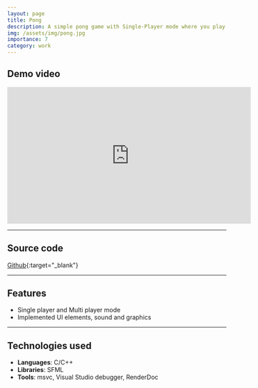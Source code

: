```yaml
---
layout: page
title: Pong
description: A simple pong game with Single-Player mode where you play against AI (Three difficulties) and Multi-Player mode.
img: /assets/img/pong.jpg
importance: 7
category: work
---
```


## Demo video
<div class="aspect-ratio">
<iframe width="560" height="315" src="https://www.youtube-nocookie.com/embed/I_ev5f-W4yo" title="YouTube video player" frameborder="0" allow="accelerometer; autoplay; clipboard-write; encrypted-media; gyroscope; picture-in-picture" allowfullscreen></iframe>
</div>

<hr>

## Source code
[Github](https://github.com/karanjoisher/Pong){:target="\_blank"}

<hr>

## Features

- Single player and Multi player mode
- Implemented UI elements, sound and graphics

<hr>

## Technologies used

- <strong>Languages</strong>: C/C++
- <strong>Libraries</strong>: SFML
- <strong>Tools</strong>: msvc, Visual Studio debugger, RenderDoc